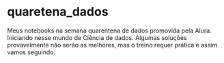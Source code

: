 # quaretena_dados
Meus notebooks na semana quarentena de dados promovida pela Alura.
Iniciando nesse mundo de Ciência de dados.
Algumas soluções provavelmente não serão as melhores, mas o treino requer prática e assim vamos seguindo.
